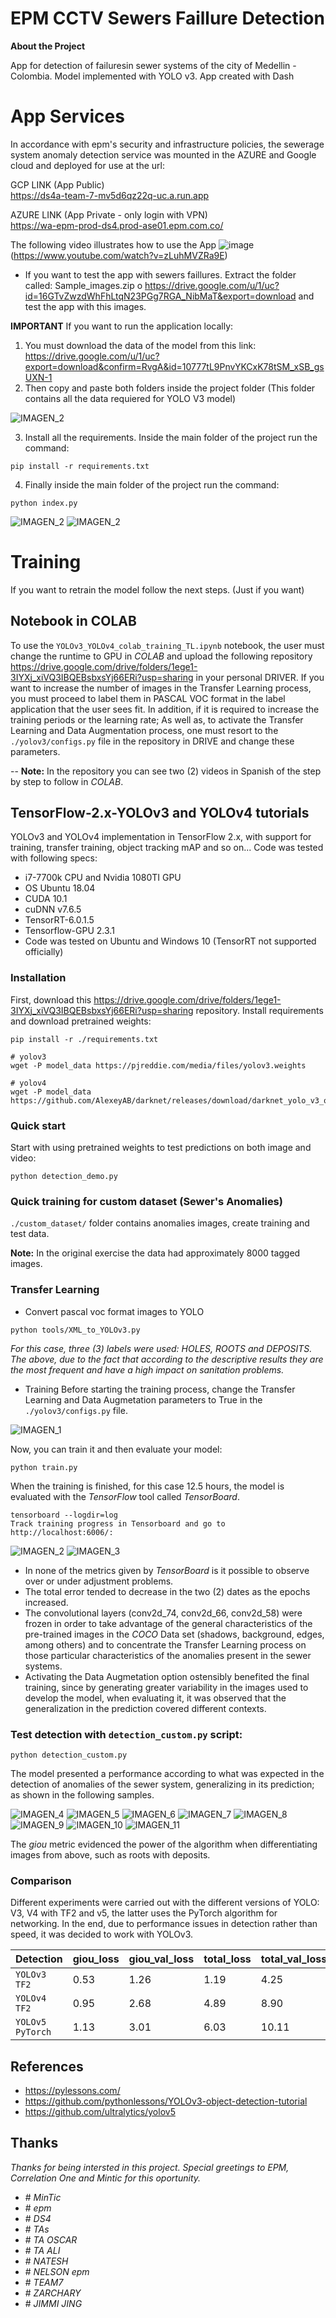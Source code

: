 # EPM CCTV Sewers Faillure Detection

**About the Project**

App for detection of failuresin sewer systems of the city of Medellin - Colombia. 
Model implemented with YOLO v3. App created with Dash


# App Services
In accordance with epm's security and infrastructure policies, the sewerage system anomaly detection service was mounted in the AZURE and Google cloud and deployed for use at the url:

GCP LINK (App Public) <br>
https://ds4a-team-7-mv5d6qz22q-uc.a.run.app <br>


AZURE LINK (App Private - only login with VPN) <br>
https://wa-epm-prod-ds4.prod-ase01.epm.com.co/ <br>

The following video illustrates how to use the App
![image](https://user-images.githubusercontent.com/26895736/116097247-95382f00-a66f-11eb-85c1-3f215a131113.png)(https://www.youtube.com/watch?v=zLuhMVZRa9E)


* If you want to test the app with sewers faillures. Extract the folder called: Sample_images.zip o https://drive.google.com/u/1/uc?id=16GTvZwzdWhFhLtqN23PGg7RGA_NibMaT&export=download and test the app with this images. 


**IMPORTANT**
If you want to run the application locally:

1. You must download the data of the model from this link: https://drive.google.com/u/1/uc?export=download&confirm=RvgA&id=10777tL9PnvYKCxK78tSM_xSB_gsUXN-1
2. Then copy and paste both folders inside the project folder (This folder contains all the data requiered for YOLO V3 model)

![IMAGEN_2](https://github.com/arracinim/Sewers-Rover/blob/master/static/app_2.jpg)

3. Install all the requirements. Inside the main folder of the project run the command:

```
pip install -r requirements.txt
```

4. Finally inside the main folder of the project run the command: 

```
python index.py
```

![IMAGEN_2](https://github.com/arracinim/Sewers-Rover/blob/master/static/run_app.jpg)
![IMAGEN_2](https://github.com/arracinim/Sewers-Rover/blob/master/static/dashboard_running.jpg)




# Training 

If you want to retrain the model follow the next steps. (Just if you want) 

## Notebook in **COLAB**
To use the `YOLOv3_YOLOv4_colab_training_TL.ipynb` notebook, the user must change the runtime to GPU in *COLAB* and upload the following repository https://drive.google.com/drive/folders/1ege1-3IYXj_xiVQ3IBQEBsbxsYj66ERi?usp=sharing in your personal DRIVER. If you want to increase the number of images in the Transfer Learning process, you must proceed to label them in PASCAL VOC format in the label application that the user sees fit. In addition, if it is required to increase the training periods or the learning rate; As well as, to activate the Transfer Learning and Data Augmentation process, one must resort to the `./yolov3/configs.py` file in the repository in DRIVE and change these parameters.<br>

-- **Note:** In the repository you can see two (2) videos in Spanish of the step by step to follow in *COLAB*.

## TensorFlow-2.x-YOLOv3 and YOLOv4 tutorials
YOLOv3 and YOLOv4 implementation in TensorFlow 2.x, with support for training, transfer training, object tracking mAP and so on... Code was tested with following specs:

* i7-7700k CPU and Nvidia 1080TI GPU
* OS Ubuntu 18.04
* CUDA 10.1
* cuDNN v7.6.5
* TensorRT-6.0.1.5
* Tensorflow-GPU 2.3.1
* Code was tested on Ubuntu and Windows 10 (TensorRT not supported officially)

### Installation
First, download this https://drive.google.com/drive/folders/1ege1-3IYXj_xiVQ3IBQEBsbxsYj66ERi?usp=sharing repository. Install requirements and download pretrained weights:
```
pip install -r ./requirements.txt

# yolov3
wget -P model_data https://pjreddie.com/media/files/yolov3.weights

# yolov4
wget -P model_data https://github.com/AlexeyAB/darknet/releases/download/darknet_yolo_v3_optimal/yolov4.weights

```

### Quick start
Start with using pretrained weights to test predictions on both image and video:
```
python detection_demo.py
```

### Quick training for custom dataset (Sewer's Anomalies) 
`./custom_dataset/` folder contains anomalies images, create training and test data.<br>

**Note:** In the original exercise the data had approximately 8000 tagged images.

### Transfer Learning
* Convert pascal voc format images to YOLO
```
python tools/XML_to_YOLOv3.py
```
*For this case, three (3) labels were used: HOLES, ROOTS and DEPOSITS. The above, due to the fact that according to the descriptive results they are the most frequent and have a high impact on sanitation problems.*

* Training
Before starting the training process, change the Transfer Learning and Data Augmetation parameters to True in the `./yolov3/configs.py` file.

![IMAGEN_1](https://github.com/arracinim/Sewers-Rover/blob/master/static/Train_Options.png)

Now, you can train it and then evaluate your model:
```
python train.py
```

When the training is finished, for this case 12.5 hours, the model is evaluated with the *TensorFlow* tool called *TensorBoard*.

```
tensorboard --logdir=log
Track training progress in Tensorboard and go to http://localhost:6006/:
```
![IMAGEN_2](https://github.com/arracinim/Sewers-Rover/blob/master/static/Tensor_Board_Train.png)
![IMAGEN_3](https://github.com/arracinim/Sewers-Rover/blob/master/static/Tensor_Board_Valid.png)

* In none of the metrics given by *TensorBoard* is it possible to observe over or under adjustment problems. 
* The total error tended to decrease in the two (2) dates as the epochs increased.
* The convolutional layers (conv2d_74, conv2d_66, conv2d_58) were frozen in order to take advantage of the general characteristics of the pre-trained images in the *COCO* Data set (shadows, background, edges, among others) and to concentrate the Transfer Learning process on those particular characteristics of the anomalies present in the sewer systems.
* Activating the Data Augmetation option ostensibly benefited the final training, since by generating greater variability in the images used to develop the model, when evaluating it, it was observed that the generalization in the prediction covered different contexts.


### Test detection with `detection_custom.py` script:
```
python detection_custom.py
```

The model presented a performance according to what was expected in the detection of anomalies of the sewer system, generalizing in its prediction; as shown in the following samples.

![IMAGEN_4](https://github.com/arracinim/Sewers-Rover/blob/master/static/DE1_detect.jpg)
![IMAGEN_5](https://github.com/arracinim/Sewers-Rover/blob/master/static/F1_detect.jpg)
![IMAGEN_6](https://github.com/arracinim/Sewers-Rover/blob/master/static/HU01_detect.jpg)
![IMAGEN_7](https://github.com/arracinim/Sewers-Rover/blob/master/static/HU2_detect.jpg)
![IMAGEN_8](https://github.com/arracinim/Sewers-Rover/blob/master/static/RA_DE1_detect.jpg)
![IMAGEN_9](https://github.com/arracinim/Sewers-Rover/blob/master/static/RA_DE2_detect.jpg)
![IMAGEN_10](https://github.com/arracinim/Sewers-Rover/blob/master/static/RA0_detect.jpg)
![IMAGEN_11](https://github.com/arracinim/Sewers-Rover/blob/master/static/RA2_detect.jpg)

The *giou* metric evidenced the power of the algorithm when differentiating images from above, such as roots with deposits.

### Comparison
Different experiments were carried out with the different versions of YOLO: V3, V4 with TF2 and v5, the latter uses the PyTorch algorithm for networking. In the end, due to performance issues in detection rather than speed, it was decided to work with YOLOv3.

| Detection | giou_loss | giou_val_loss | total_loss | total_val_loss | mAP | FPS |
| ------------- | ------------- | ------------- | ------------- | ------------- | ------------- | ------------- |
| `YOLOv3 TF2` | 0.53  | 1.26  | 1.19  | 4.25  | 89.36%  | 4.13 |
| `YOLOv4 TF2`| 0.95  |2.68  |4.89  |8.90  | 82.81% | 1.96 |
| `YOLOv5 PyTorch` | 1.13  |3.01  | 6.03 | 10.11 | 79.73%  | 1.82  |

## References
* https://pylessons.com/
* https://github.com/pythonlessons/YOLOv3-object-detection-tutorial
* https://github.com/ultralytics/yolov5

## Thanks
*Thanks for being intersted in this project. Special greetings to EPM, Correlation One and Mintic for this oportunity.*
* \# *MinTic*
* \# *epm*
* \# *DS4*
* \# *TAs*
* \# *TA OSCAR*
* \# *TA ALI*
* \# *NATESH*
* \# *NELSON epm*
* \# *TEAM7*
* \# *ZARCHARY*
* \# *JIMMI JING*
